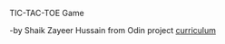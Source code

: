 TIC-TAC-TOE Game

-by Shaik Zayeer Hussain from Odin project [curriculum](https://www.theodinproject.com/courses/javascript/lessons/tic-tac-toe-javascript)
